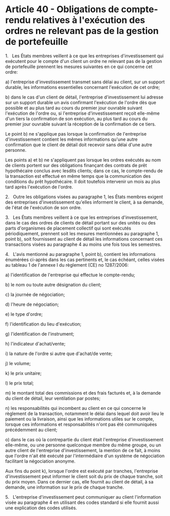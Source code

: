 # Article 40 - Obligations de compte-rendu relatives à l'exécution des ordres ne relevant pas de la gestion de portefeuille


1.   Les États membres veillent à ce que les entreprises d'investissement qui exécutent pour le compte d'un client un ordre ne relevant pas de la gestion de portefeuille prennent les mesures suivantes en ce qui concerne cet ordre:

a) l'entreprise d'investissement transmet sans délai au client, sur un support durable, les informations essentielles concernant l'exécution de cet ordre;

b) dans le cas d'un client de détail, l'entreprise d'investissement lui adresse sur un support durable un avis confirmant l'exécution de l'ordre dès que possible et au plus tard au cours du premier jour ouvrable suivant l'exécution de l'ordre ou, si l'entreprise d'investissement reçoit elle-même d'un tiers la confirmation de son exécution, au plus tard au cours du premier jour ouvrable suivant la réception de la confirmation de ce tiers.

Le point b) ne s'applique pas lorsque la confirmation de l'entreprise d'investissement contient les mêmes informations qu'une autre confirmation que le client de détail doit recevoir sans délai d'une autre personne.

Les points a) et b) ne s'appliquent pas lorsque les ordres exécutés au nom de clients portent sur des obligations finançant des contrats de prêt hypothécaire conclus avec lesdits clients; dans ce cas, le compte-rendu de la transaction est effectué en même temps que la communication des conditions du prêt hypothécaire. Il doit toutefois intervenir un mois au plus tard après l'exécution de l'ordre.

2.   Outre les obligations visées au paragraphe 1, les États membres exigent des entreprises d'investissement qu'elles informent le client, à sa demande, de l'état de l'exécution de son ordre.

3.   Les États membres veillent à ce que les entreprises d'investissement, dans le cas des ordres de clients de détail portant sur des unités ou des parts d'organismes de placement collectif qui sont exécutés périodiquement, prennent soit les mesures mentionnées au paragraphe 1, point b), soit fournissent au client de détail les informations concernant ces transactions visées au paragraphe 4 au moins une fois tous les semestres.

4.   L'avis mentionné au paragraphe 1, point b), contient les informations énumérées ci-après dans les cas pertinents et, le cas échéant, celles visées au tableau 1 de l'annexe I du règlement (CE) no 1287/2006:

a) l'identification de l'entreprise qui effectue le compte-rendu;

b) le nom ou toute autre désignation du client;

c) la journée de négociation;

d) l'heure de négociation;

e) le type d'ordre;

f) l'identification du lieu d'exécution;

g) l'identification de l'instrument;

h) l'indicateur d'achat/vente;

i) la nature de l'ordre si autre que d'achat/de vente;

j) le volume;

k) le prix unitaire;

l) le prix total;

m) le montant total des commissions et des frais facturés et, à la demande du client de détail, leur ventilation par postes;

n) les responsabilités qui incombent au client en ce qui concerne le règlement de la transaction, notamment le délai dans lequel doit avoir lieu le paiement ou la livraison, ainsi que les informations utiles sur le compte, lorsque ces informations et responsabilités n'ont pas été communiquées précédemment au client;

o) dans le cas où la contrepartie du client était l'entreprise d'investissement elle-même, ou une personne quelconque membre du même groupe, ou un autre client de l'entreprise d'investissement, la mention de ce fait, à moins que l'ordre n'ait été exécuté par l'intermédiaire d'un système de négociation facilitant la négociation anonyme.

Aux fins du point k), lorsque l'ordre est exécuté par tranches, l'entreprise d'investissement peut informer le client soit du prix de chaque tranche, soit du prix moyen. Dans ce dernier cas, elle fournit au client de détail, à sa demande, une information sur le prix de chaque tranche.

5.   L'entreprise d'investissement peut communiquer au client l'information visée au paragraphe 4 en utilisant des codes standard si elle fournit aussi une explication des codes utilisés.
